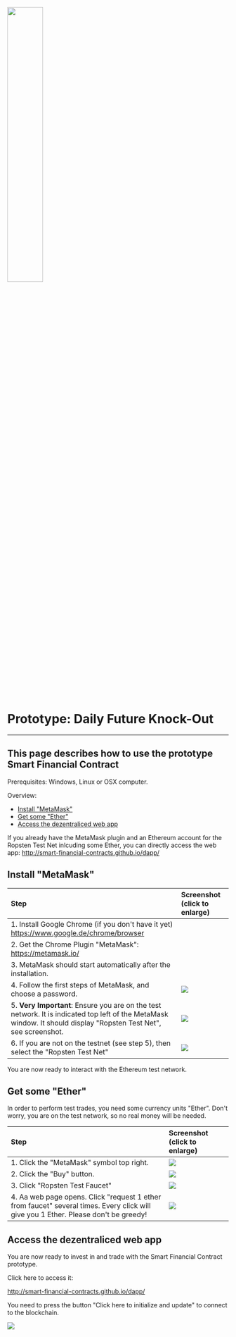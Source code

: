 <a name="sfc"></a>
<img src="https://raw.githubusercontent.com/smart-financial-contracts/smart-financial-contracts.github.io/master/ws_logo.png" width="40%" height="40%">

# Prototype: Daily Future Knock-Out
---
## This page describes how to use the prototype Smart Financial Contract
Prerequisites: Windows, Linux or OSX computer.

Overview:
-	[Install "MetaMask"](#install-metamask)
-	[Get some "Ether"](#get-some-ether)
-	[Access the dezentraliced web app](#access-the-dezentraliced-web-app)

If you already have the MetaMask plugin and an Ethereum account for the Ropsten Test Net inlcuding some Ether, you can directly access the web app:
<a href="http://smart-financial-contracts.github.io/dapp/">http://smart-financial-contracts.github.io/dapp/</a>


## Install "MetaMask"

| Step        | Screenshot (click to enlarge)|
|:-------------|:------------------|
|1. Install Google Chrome (if you don't have it yet) https://www.google.de/chrome/browser||
|2. Get the Chrome Plugin "MetaMask": https://metamask.io/||
|3. MetaMask should start automatically after the installation.||
|4. Follow the first steps of MetaMask, and choose a password.|<img src="https://raw.githubusercontent.com/smart-financial-contracts/smart-financial-contracts.github.io/master/images/metamask_pw.png">|
|5. **Very Important**: Ensure you are on the test network. It is indicated top left of the MetaMask window. It should display "Ropsten Test Net", see screenshot.|<img src="https://raw.githubusercontent.com/smart-financial-contracts/smart-financial-contracts.github.io/master/images/metamask_ropsten.png">|
|6. If you are not on the testnet (see step 5), then select the "Ropsten Test Net"|<img src="https://raw.githubusercontent.com/smart-financial-contracts/smart-financial-contracts.github.io/master/images/metamask_chooseropsten.png">|

You are now ready to interact with the Ethereum test network.

## Get some "Ether"

In order to perform test trades, you need some currency units "Ether". Don't worry, you are on the test network, so no real money will be needed.

| Step        | Screenshot (click to enlarge)|
|:-------------|:------------------|
|1. Click the "MetaMask" symbol top right.|<img src="https://raw.githubusercontent.com/smart-financial-contracts/smart-financial-contracts.github.io/master/images/metamask_symbol.png">|
|2. Click the "Buy" button.|<img src="https://raw.githubusercontent.com/smart-financial-contracts/smart-financial-contracts.github.io/master/images/metamask_buyether1.png">|
|3. Click "Ropsten Test Faucet"|<img src="https://raw.githubusercontent.com/smart-financial-contracts/smart-financial-contracts.github.io/master/images/metamask_faucet.png">|
|4. Aa web page opens. Click "request 1 ether from faucet" several times. Every click will give you 1 Ether. Please don't be greedy!|<img src="https://raw.githubusercontent.com/smart-financial-contracts/smart-financial-contracts.github.io/master/images/metamask_faucet2.png">|


## Access the dezentraliced web app

You are now ready to invest in and trade with the Smart Financial Contract prototype.

Click here to access it:

<a href="http://smart-financial-contracts.github.io/dapp/">http://smart-financial-contracts.github.io/dapp/</a>

You need to press the button "Click here to initialize and update" to connect to the blockchain.

<img src="https://raw.githubusercontent.com/smart-financial-contracts/smart-financial-contracts.github.io/master/images/dapp_initialize.png">



